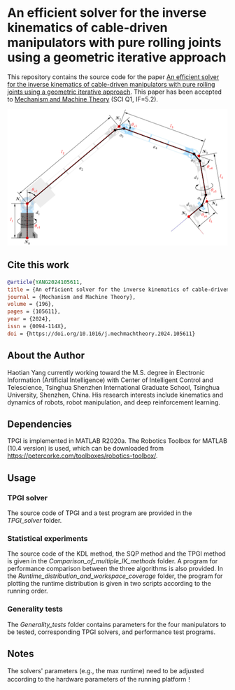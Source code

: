 # An efficient solver for the inverse kinematics of cable-driven manipulators with pure rolling joints using a geometric iterative approach

This repository contains the source code for the paper [An efficient solver for the inverse kinematics of cable-driven manipulators with pure rolling joints using a geometric iterative approach](https://www.sciencedirect.com/science/article/pii/S0094114X24000387). This paper has been accepted to [Mechanism and Machine Theory](https://www.sciencedirect.com/journal/mechanism-and-machine-theory) (SCI Q1, IF=5.2).

![abstract_fig](/asset/abstract_fig.jpg "surrogate model")

## Cite this work

```bibtex
@article{YANG2024105611,
title = {An efficient solver for the inverse kinematics of cable-driven manipulators with pure rolling joints using a geometric iterative approach},
journal = {Mechanism and Machine Theory},
volume = {196},
pages = {105611},
year = {2024},
issn = {0094-114X},
doi = {https://doi.org/10.1016/j.mechmachtheory.2024.105611}
```

##  About the Author

Haotian Yang currently working toward the M.S. degree in Electronic Information (Artificial Intelligence) with Center of Intelligent Control and Telescience, Tsinghua Shenzhen International Graduate School, Tsinghua University, Shenzhen, China. His research interests include kinematics and dynamics of robots, robot manipulation, and deep reinforcement learning.

## Dependencies

TPGI is implemented in MATLAB R2020a. The Robotics Toolbox for MATLAB (10.4 version) is used, which can be downloaded from https://petercorke.com/toolboxes/robotics-toolbox/.

## Usage

### TPGI solver
The source code of TPGI and a test program are provided in the *TPGI_solver* folder.

### Statistical experiments
The source code of the KDL method, the SQP method and the TPGI method is given in the *Comparison_of_multiple_IK_methods* folder. A program for performance comparison between the three algorithms is also provided. In the *Runtime_distribution_and_workspace_coverage* folder, the program for plotting the runtime distribution is given in two scripts according to the running order.

### Generality tests
The *Generality_tests* folder contains parameters for the four manipulators to be tested, corresponding TPGI solvers, and performance test programs.

## Notes
The solvers' parameters (e.g., the max runtime) need to be adjusted according to the hardware parameters of the running platform！
